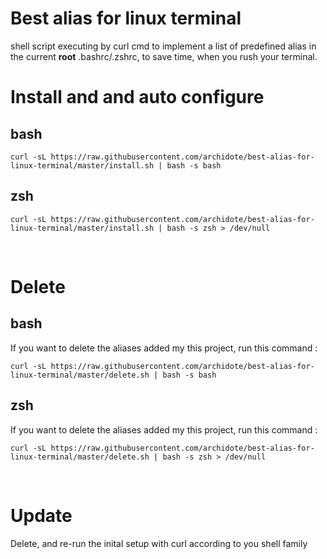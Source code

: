 # Best alias for linux terminal 
shell script executing by curl cmd to implement a list of predefined alias in the current <b>root</b> .bashrc/.zshrc, to save time, when you rush your terminal. 

# Install and and auto configure 

## bash
```
curl -sL https://raw.githubusercontent.com/archidote/best-alias-for-linux-terminal/master/install.sh | bash -s bash
```
## zsh
```
curl -sL https://raw.githubusercontent.com/archidote/best-alias-for-linux-terminal/master/install.sh | bash -s zsh > /dev/null
```
<br>

# Delete 
## bash
If you want to delete the aliases added my this project, run this command : 
```
curl -sL https://raw.githubusercontent.com/archidote/best-alias-for-linux-terminal/master/delete.sh | bash -s bash
```
## zsh
If you want to delete the aliases added my this project, run this command : 
```
curl -sL https://raw.githubusercontent.com/archidote/best-alias-for-linux-terminal/master/delete.sh | bash -s zsh > /dev/null
```

<br>

# Update 

Delete, and re-run the inital setup with curl according to you shell family 
